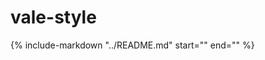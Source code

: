 # vale-style

{%
   include-markdown "../README.md"
   start="<!--intro-start-->"
   end="<!--intro-end-->"
%}

